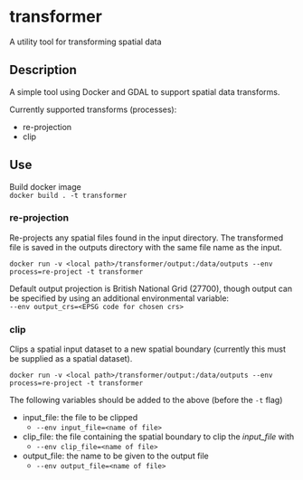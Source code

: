 # transformer
A utility tool for transforming spatial data

## Description
A simple tool using Docker and GDAL to support spatial data transforms.

Currently supported transforms (processes):
* re-projection
* clip


## Use
  
Build docker image  
`docker build . -t transformer`

### re-projection
Re-projects any spatial files found in the input directory. The transformed file is saved in the outputs directory with the same file name as the input.

`docker run -v <local path>/transformer/output:/data/outputs --env process=re-project -t transformer`

Default output projection is British National Grid (27700), though output can be specified by using an additional environmental variable:  
`--env output_crs=<EPSG code for chosen crs>`

### clip
Clips a spatial input dataset to a new spatial boundary (currently this must be supplied as a spatial dataset).

`docker run -v <local path>/transformer/output:/data/outputs --env process=re-project -t transformer`

The following variables should be added to the above (before the `-t` flag)

* input_file: the file to be clipped
  * `--env input_file=<name of file>`
* clip_file: the file containing the spatial boundary to clip the _input_file_ with
  * `--env clip_file=<name of file>`
* output_file: the name to be given to the output file
  * `--env output_file=<name of file>`

